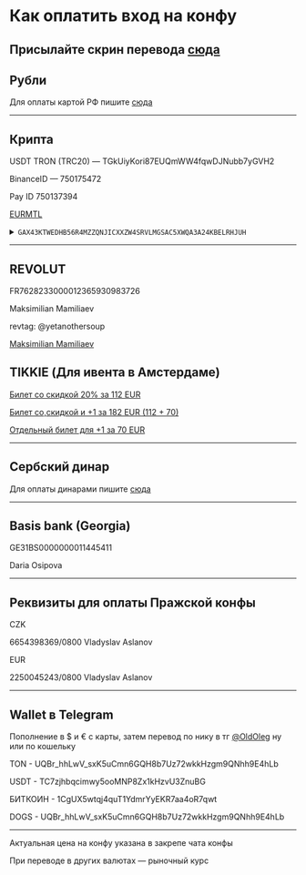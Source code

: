# Как оплатить вход на конфу
## Присылайте скрин перевода [сюда](https://t.me/OldOleg)

## Рубли

Для оплаты картой РФ пишите  [сюда](https://t.me/oldoleg)

---

## Крипта

USDT TRON (TRC20) — TGkUiyKori87EUQmWW4fqwDJNubb7yGVH2

BinanceID — 750175472

Pay ID 750137394

[EURMTL](https://montelibero.org/eurmtl/)
<details>
<summary>
  <code>GAX43KTWEDHB56R4MZZQNJICXXZW4SRVLMGSAC5XWQA3A24KBELRHJUH</code>
</summary>

![image](https://github.com/Alexears/alexears/blob/main/landing/photo_2023-10-17_16-40-42.jpg)

</details>

---

## REVOLUT

FR7628233000012365930983726

Maksimilian Mamiliaev

revtag: @yetanothersoup

[Maksimilian Mamiliaev](https://t.me/yetAnotherSoup)

## TIKKIE (Для ивента в Амстердаме)

[Билет со скидкой 20% за 112 EUR](https://tikkie.me/pay/b2ofaoa3ghnhnbqf198q)

[Билет со,скидкой и +1 за 182 EUR (112 + 70)](https://tikkie.me/pay/7valqbcjb2vlb52att0b)

[Отдельный билет для +1 за 70 EUR](https://tikkie.me/pay/ank83cffitrmetb6ok94)

---
## Сербский динар

Для оплаты динарами пишите [сюда](https://t.me/Mariya_Tory)

---
## Basis bank (Georgia)

GE31BS0000000011445411

Daria Osipova

---
## Реквизиты для оплаты Пражской конфы

CZK

6654398369/0800 
Vladyslav Aslanov

EUR

2250045243/0800 
Vladyslav Aslanov

---
## Wallet в Telegram

Пополнение в $ и € с карты, затем перевод по нику в тг [@OldOleg](https://t.me/OldOleg) ну или по кошельку

TON - UQBr_hhLwV_sxK5uCmn6GQH8b7Uz72wkkHzgm9QNhh9E4hLb

USDT - TC7zjhbqcimwy5ooMNP8Zx1kHzvU3ZnuBG

БИТКОИН - 1CgUX5wtqj4quT1YdmrYyEKR7aa4oR7qwt

DOGS - UQBr_hhLwV_sxK5uCmn6GQH8b7Uz72wkkHzgm9QNhh9E4hLb

---
Актуальная цена на конфу указана в закрепе чата конфы

При переводе в других валютах — рыночный курс
